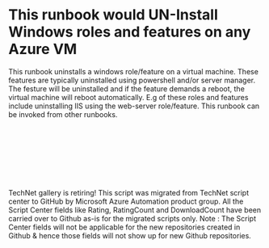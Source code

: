 ﻿This runbook would UN-Install Windows roles and features on any Azure VM
========================================================================

            

This runbook uninstalls a windows role/feature on a virtual machine. These features are typically uninstalled using powershell and/or server manager. The festure will be uninstalled and if the feature demands a reboot, the virtual machine will reboot automatically.
 E.g of these roles and features include uninstalling IIS using the web-server role/feature. This runbook can be invoked from other runbooks.



 



 






 

 


        
    
TechNet gallery is retiring! This script was migrated from TechNet script center to GitHub by Microsoft Azure Automation product group. All the Script Center fields like Rating, RatingCount and DownloadCount have been carried over to Github as-is for the migrated scripts only. Note : The Script Center fields will not be applicable for the new repositories created in Github & hence those fields will not show up for new Github repositories.
